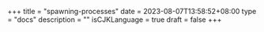 +++
title = "spawning-processes"
date = 2023-08-07T13:58:52+08:00
type = "docs"
description = ""
isCJKLanguage = true
draft = false
+++